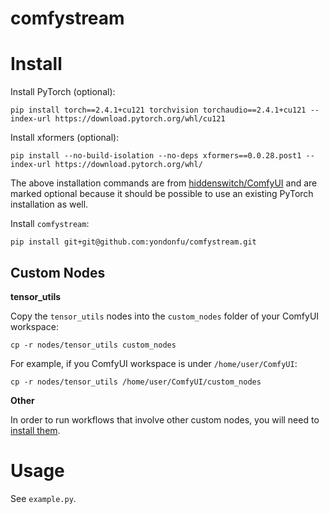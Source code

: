 # comfystream

# Install

Install PyTorch (optional):

```
pip install torch==2.4.1+cu121 torchvision torchaudio==2.4.1+cu121 --index-url https://download.pytorch.org/whl/cu121
```

Install xformers (optional):

```
pip install --no-build-isolation --no-deps xformers==0.0.28.post1 --index-url https://download.pytorch.org/whl/
```

The above installation commands are from [hiddenswitch/ComfyUI](https://github.com/hiddenswitch/ComfyUI/tree/master) and are marked optional because it should be possible to use an existing PyTorch installation as well.

Install `comfystream`:

```
pip install git+git@github.com:yondonfu/comfystream.git
```

## Custom Nodes

**tensor_utils**

Copy the `tensor_utils` nodes into the `custom_nodes` folder of your ComfyUI workspace:

```
cp -r nodes/tensor_utils custom_nodes
```

For example, if you ComfyUI workspace is under `/home/user/ComfyUI`:

```
cp -r nodes/tensor_utils /home/user/ComfyUI/custom_nodes
```

**Other**

In order to run workflows that involve other custom nodes, you will need to [install them](https://github.com/hiddenswitch/ComfyUI/tree/master?tab=readme-ov-file#custom-nodes).

# Usage

See `example.py`.
